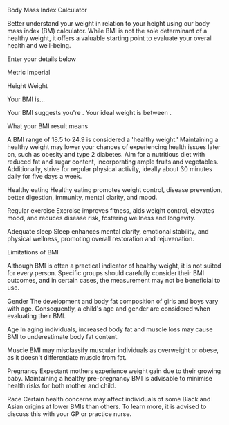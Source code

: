 Body Mass Index Calculator

  Better understand your weight in relation to your height using our 
  body mass index (BM) calculator. While BMI is not the sole determinant 
  of a healthy weight, it offers a valuable starting point to evaluate 
  your overall health and well-being.

  Enter your details below

  Metric
  Imperial

  Height
  Weight

  Your BMI is...

  <!-- add score -->

  Your BMI suggests you're <!-- add classification -->. 
  Your ideal weight is between <!-- add range -->.

  What your BMI result means

  A BMI range of 18.5 to 24.9 is considered a 'healthy weight.' Maintaining a 
  healthy weight may lower your chances of experiencing health issues later on, 
  such as obesity and type 2 diabetes. Aim for a nutritious diet with reduced 
  fat and sugar content, incorporating ample fruits and vegetables. Additionally, 
  strive for regular physical activity, ideally about 30 minutes daily for 
  five days a week.

  Healthy eating
  Healthy eating promotes weight control, disease prevention, better digestion, 
  immunity, mental clarity, and mood.

  Regular exercise
  Exercise improves fitness, aids weight control, elevates mood, and reduces disease 
  risk, fostering wellness and longevity.

  Adequate sleep
  Sleep enhances mental clarity, emotional stability, and physical wellness, promoting 
  overall restoration and rejuvenation.

  Limitations of BMI

  Although BMI is often a practical indicator of healthy weight, it is not suited for 
  every person. Specific groups should carefully consider their BMI outcomes, and in 
  certain cases, the measurement may not be beneficial to use.

  Gender
  The development and body fat composition of girls and boys vary with age. Consequently, 
  a child's age and gender are considered when evaluating their BMI.

  Age
  In aging individuals, increased body fat and muscle loss may cause BMI to underestimate 
  body fat content.

  Muscle
  BMI may misclassify muscular individuals as overweight or obese, as it doesn't 
  differentiate muscle from fat.

  Pregnancy
  Expectant mothers experience weight gain due to their growing baby. Maintaining a 
  healthy pre-pregnancy BMI is advisable to minimise health risks for both mother 
  and child.

  Race
  Certain health concerns may affect individuals of some Black and Asian origins at 
  lower BMIs than others. To learn more, it is advised to discuss this with your 
  GP or practice nurse.